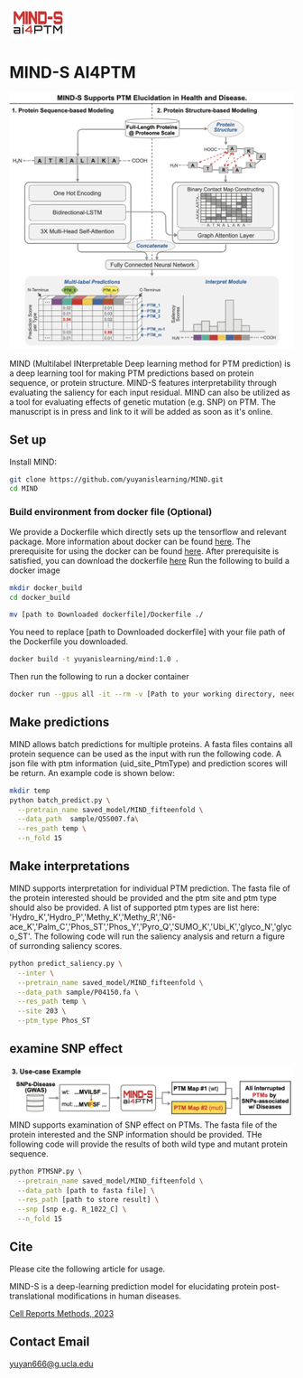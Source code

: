 <img src='header.png' width=20% height=20%>

# MIND-S AI4PTM
<img src='GA.png'>

MIND (Multilabel INterpretable Deep learning method for PTM prediction) is a deep learning tool for making PTM predictions based on protein sequence, or protein structure. MIND-S features interpretability through evaluating the saliency for each input residual. MIND can also be utilized as a tool for evaluating effects of genetic mutation (e.g. SNP) on PTM. The manuscript is in press and link to it will be added as soon as it's online.

## Set up
Install MIND:
```bash
git clone https://github.com/yuyanislearning/MIND.git
cd MIND
```

### Build environment from docker file (Optional)
We provide a Dockerfile which directly sets up the tensorflow and relevant package. More information about docker can be found [here](https://www.docker.com/). 
The prerequisite for using the docker can be found [here](https://catalog.ngc.nvidia.com/orgs/nvidia/containers/tensorflow).
After prerequisite is satisfied, you can download the dockerfile [here](https://drive.google.com/file/d/1SlUNKthEDH_RuTkDI02g8bmZa0lig7BL/view?usp=sharing)
Run the following to build a docker image
```bash
mkdir docker_build
cd docker_build
```
```bash
mv [path to Downloaded dockerfile]/Dockerfile ./
```
You need to replace [path to Downloaded dockerfile] with your file path of the Dockerfile you downloaded. 
```bash
docker build -t yuyanislearning/mind:1.0 .
```
Then run the following to run a docker container
```bash
docker run --gpus all -it --rm -v [Path to your working directory, need to contain MIND]:/workspace yuyanislearning/mind:1.0
```


## Make predictions
MIND allows batch predictions for multiple proteins. A fasta files contains all protein sequence can be used as the input with run the following code.
A json file with ptm information (uid_site_PtmType) and prediction scores will be return.
An example code is shown below:
```bash
mkdir temp
python batch_predict.py \
  --pretrain_name saved_model/MIND_fifteenfold \
  --data_path  sample/Q5S007.fa\
  --res_path temp \
  --n_fold 15 
```


## Make interpretations
MIND supports interpretation for individual PTM prediction. The fasta file of the protein interested should be provided and the ptm site and ptm type should also be provided. A list of supported ptm types are list here:
'Hydro_K','Hydro_P','Methy_K','Methy_R','N6-ace_K','Palm_C','Phos_ST','Phos_Y','Pyro_Q','SUMO_K','Ubi_K','glyco_N','glyco_ST'.
The following code will run the saliency analysis and return a figure of surronding saliency scores.

```bash
python predict_saliency.py \
  --inter \
  --pretrain_name saved_model/MIND_fifteenfold \
  --data_path sample/P04150.fa \
  --res_path temp \
  --site 203 \
  --ptm_type Phos_ST
```

## examine SNP effect
<img src='SNP.png'>
MIND supports examination of SNP effect on PTMs. The fasta file of the protein interested and the SNP information should be provided. 
THe following code will provide the results of both wild type and mutant protein sequence. 

```bash
python PTMSNP.py \
  --pretrain_name saved_model/MIND_fifteenfold \
  --data_path [path to fasta file] \
  --res_path [path to store result] \
  --snp [snp e.g. R_1022_C] \
  --n_fold 15
```

## Cite
Please cite the following article for usage. 

MIND-S is a deep-learning prediction model for elucidating protein post-translational modifications in human diseases. 

[Cell Reports Methods, 2023](https://doi.org/10.1016/j.crmeth.2023.100430)


## Contact Email
yuyan666@g.ucla.edu
